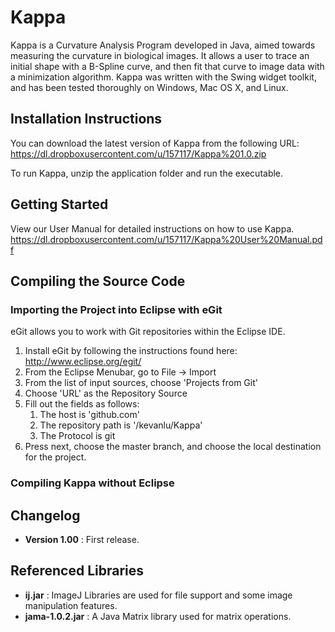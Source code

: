 Kappa
=====

Kappa is a Curvature Analysis Program developed in Java, aimed towards measuring the curvature in biological images. It allows a user to trace an initial shape with a B-Spline curve, and then fit that curve to image data with a minimization algorithm. Kappa was written with the Swing widget toolkit, and has been tested thoroughly on Windows, Mac OS X, and Linux.

Installation Instructions
-------------------------
You can download the latest version of Kappa from the following URL:
https://dl.dropboxusercontent.com/u/157117/Kappa%201.0.zip

To run Kappa, unzip the application folder and run the executable.

Getting Started
---------------
View our User Manual for detailed instructions on how to use Kappa.
https://dl.dropboxusercontent.com/u/157117/Kappa%20User%20Manual.pdf

Compiling the Source Code
-------------------------
### Importing the Project into Eclipse with eGit
eGit allows you to work with Git repositories within the Eclipse IDE.

1. Install eGit by following the instructions found here: http://www.eclipse.org/egit/
2. From the Eclipse Menubar, go to File -> Import
3. From the list of input sources, choose 'Projects from Git'
4. Choose 'URL' as the Repository Source
5. Fill out the fields as follows: 
	1. The host is 'github.com'
	2. The repository path is '/kevanlu/Kappa'
	3. The Protocol is git
6. Press next, choose the master branch, and choose the local destination for the project.

### Compiling Kappa without Eclipse

Changelog
---------
- **Version 1.00** : First release.

Referenced Libraries
--------------------
- **ij.jar** : ImageJ Libraries are used for file support and some image manipulation features.
- **jama-1.0.2.jar** : A Java Matrix library used for matrix operations.
